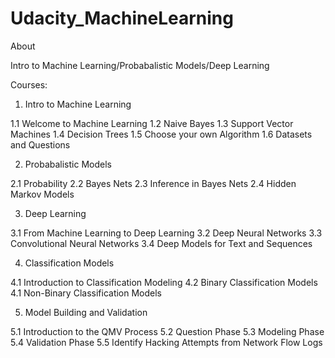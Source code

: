 # Udacity_MachineLearning
About

Intro to Machine Learning/Probabalistic Models/Deep Learning

Courses:
1. Intro to Machine Learning

1.1 Welcome to Machine Learning
1.2 Naive Bayes
1.3 Support Vector Machines
1.4 Decision Trees
1.5 Choose your own Algorithm
1.6 Datasets and Questions

2. Probabalistic Models

2.1 Probability
2.2 Bayes Nets
2.3 Inference in Bayes Nets
2.4 Hidden Markov Models

3. Deep Learning

3.1 From Machine Learning to Deep Learning
3.2 Deep Neural Networks
3.3 Convolutional Neural Networks
3.4 Deep Models for Text and Sequences

4. Classification Models

4.1 Introduction to Classification Modeling
4.2 Binary Classification Models
4.1 Non-Binary Classification Models

5. Model Building and Validation	

5.1 Introduction to the QMV Process
5.2 Question Phase
5.3 Modeling Phase
5.4 Validation Phase
5.5 Identify Hacking Attempts from Network Flow Logs
